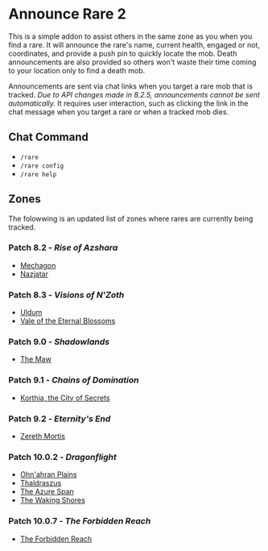 # Announce Rare 2

This is a simple addon to assist others in the same zone as you when you find a rare. It will announce the rare's name, current health, engaged or not, coordinates, and provide a push pin to quickly locate the mob. Death announcements are also provided so others won't waste their time coming to your location only to find a death mob.

Announcements are sent via chat links when you target a rare mob that is tracked. _Due to API changes made in 8.2.5, announcements cannot be sent automatically._ It requires user interaction, such as clicking the link in the chat message when you target a rare or when a tracked mob dies.

## Chat Command

* `/rare`
* `/rare config`
* `/rare help`

## Zones

The folowwing is an updated list of zones where rares are currently being tracked.

### Patch 8.2 - _Rise of Azshara_

* [Mechagon](https:_www.wowhead.com/mechagon)
* [Nazjatar](https:_www.wowhead.com/nazjatar)

### Patch 8.3 - _Visions of N'Zoth_

* [Uldum](https:_www.wowhead.com/uldum)
* [Vale of the Eternal Blossoms](https:_www.wowhead.com/vale-of-eternal-blossoms)

### Patch 9.0 - _Shadowlands_

* [The Maw](https:_www.wowhead.com/the-maw)

### Patch 9.1 - _Chains of Domination_

* [Korthia, the City of Secrets](https:_www.wowhead.com/zone=13570/korthia)

### Patch 9.2 - _Eternity's End_

* [Zereth Mortis](https://www.wowhead.com/zereth-mortis)

### Patch 10.0.2 - _Dragonflight_

* [Ohn'ahran Plains](https://www.wowhead.com/zone=13645/ohnahran-plains)
* [Thaldraszus](https://www.wowhead.com/zone=13647/thaldraszus)
* [The Azure Span](https://www.wowhead.com/zone=13646/the-azure-span)
* [The Waking Shores](https://www.wowhead.com/zone=13644/the-waking-shores)

### Patch 10.0.7 - _The Forbidden Reach_

* [The Forbidden Reach](https://www.wowhead.com/zone=14433/the-forbidden-reach)